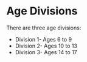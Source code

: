 # Age Divisions
There are three age divisions:
* Division 1- Ages 6 to 9
* Division 2- Ages 10 to 13
* Division 3- Ages 14 to 17

